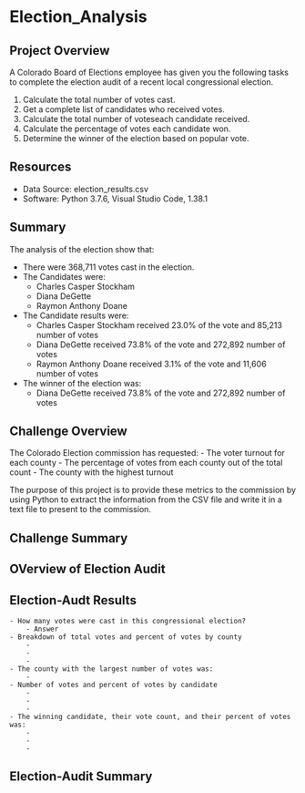 # Election_Analysis

## Project Overview
A Colorado Board of Elections employee has given you the following tasks to complete the election audit of a recent local congressional election. 

1. Calculate the total number of votes cast.
2. Get a complete list of candidates who received votes.
3. Calculate the total number of voteseach candidate received.
4. Calculate the percentage of votes each candidate won.
5. Determine the winner of the election based on popular vote.

## Resources
- Data Source: election_results.csv
- Software: Python 3.7.6, Visual Studio Code, 1.38.1

## Summary
The analysis of the election show that: 
- There were 368,711 votes cast in the election.
- The Candidates were:
    - Charles Casper Stockham
    - Diana DeGette
    - Raymon Anthony Doane
- The Candidate results were:
    - Charles Casper Stockham received 23.0% of the vote and 85,213 number of votes
    - Diana DeGette received 73.8% of the vote and 272,892 number of votes
    - Raymon Anthony Doane received 3.1% of the vote and 11,606 number of votes
- The winner of the election was:
    - Diana DeGette received 73.8% of the vote and 272,892 number of votes

## Challenge Overview
The Colorado Election commission has requested:
    - The voter turnout for each county
    - The percentage of votes from each county out of the total count
    - The county with the highest turnout
   
The purpose of this project is to provide these metrics to the commission by using Python to extract the information from the CSV file and write it in a text file to present to the commission.
    


## Challenge Summary

## OVerview of Election Audit

## Election-Audt Results

    - How many votes were cast in this congressional election?
        - Answer
    - Breakdown of total votes and percent of votes by county
        -
        -
        -
    - The county with the largest number of votes was:
        -
    - Number of votes and percent of votes by candidate
        -
        -
        -
    - The winning candidate, their vote count, and their percent of votes was:
        -
        -
        -
        
## Election-Audit Summary
        
